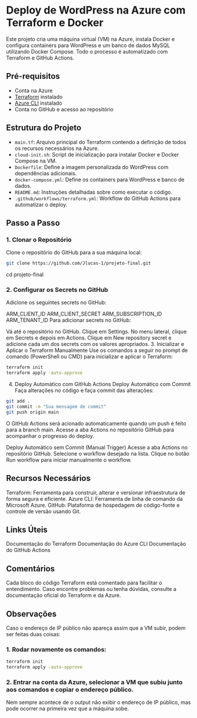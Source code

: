 # Deploy de WordPress na Azure com Terraform e Docker

Este projeto cria uma máquina virtual (VM) na Azure, instala Docker e configura containers para WordPress e um banco de dados MySQL utilizando Docker Compose. Todo o processo é automatizado com Terraform e GitHub Actions.

## Pré-requisitos

- Conta na Azure
- [Terraform](https://www.terraform.io/downloads.html) instalado
- [Azure CLI](https://docs.microsoft.com/en-us/cli/azure/install-azure-cli) instalado
- Conta no GitHub e acesso ao repositório

## Estrutura do Projeto

- `main.tf`: Arquivo principal do Terraform contendo a definição de todos os recursos necessários na Azure.
- `cloud-init.sh`: Script de inicialização para instalar Docker e Docker Compose na VM.
- `Dockerfile`: Define a imagem personalizada do WordPress com dependências adicionais.
- `docker-compose.yml`: Define os containers para WordPress e banco de dados.
- `README.md`: Instruções detalhadas sobre como executar o código.
- `.github/workflows/terraform.yml`: Workflow do GitHub Actions para automatizar o deploy.

## Passo a Passo

### 1. Clonar o Repositório

Clone o repositório do GitHub para a sua máquina local:

```sh
git clone https://github.com/Jlucas-1/projeto-final.git
```
cd projeto-final

### 2. Configurar os Secrets no GitHub
Adicione os seguintes secrets no GitHub:

ARM_CLIENT_ID
ARM_CLIENT_SECRET
ARM_SUBSCRIPTION_ID
ARM_TENANT_ID
Para adicionar secrets no GitHub:

Vá até o repositório no GitHub.
Clique em Settings.
No menu lateral, clique em Secrets e depois em Actions.
Clique em New repository secret e adicione cada um dos secrets com os valores apropriados.
3. Inicializar e Aplicar o Terraform Manualmente
Use os comandos a seguir no prompt de comando (PowerShell ou CMD) para inicializar e aplicar o Terraform:
```sh
terraform init
terraform apply -auto-approve
```
4. Deploy Automático com GitHub Actions
Deploy Automático com Commit
Faça alterações no código e faça commit das alterações:
```sh
git add .
git commit -m "Sua mensagem de commit"
git push origin main
```
O GitHub Actions será acionado automaticamente quando um push é feito para a branch main. Acesse a aba Actions no repositório GitHub para acompanhar o progresso do deploy.

Deploy Automático sem Commit (Manual Trigger)
Acesse a aba Actions no repositório GitHub.
Selecione o workflow desejado na lista.
Clique no botão Run workflow para iniciar manualmente o workflow.

## Recursos Necessários
Terraform: Ferramenta para construir, alterar e versionar infraestrutura de forma segura e eficiente.
Azure CLI: Ferramenta de linha de comando da Microsoft Azure.
GitHub: Plataforma de hospedagem de código-fonte e controle de versão usando Git.

## Links Úteis
Documentação do Terraform
Documentação do Azure CLI
Documentação do GitHub Actions

## Comentários
Cada bloco do código Terraform está comentado para facilitar o entendimento. Caso encontre problemas ou tenha dúvidas, consulte a documentação oficial do Terraform e da Azure.

## Observações
Caso o endereço de IP público não apareça assim que a VM subir, podem ser feitas duas coisas:

### 1. Rodar novamente os comandos:

```sh
terraform init
terraform apply -auto-approve
```
### 2. Entrar na conta da Azure, selecionar a VM que subiu junto aos comandos e copiar o endereço público.

Nem sempre acontece de o output não exibir o endereço de IP público, mas pode ocorrer na primeira vez que a máquina sobe.

